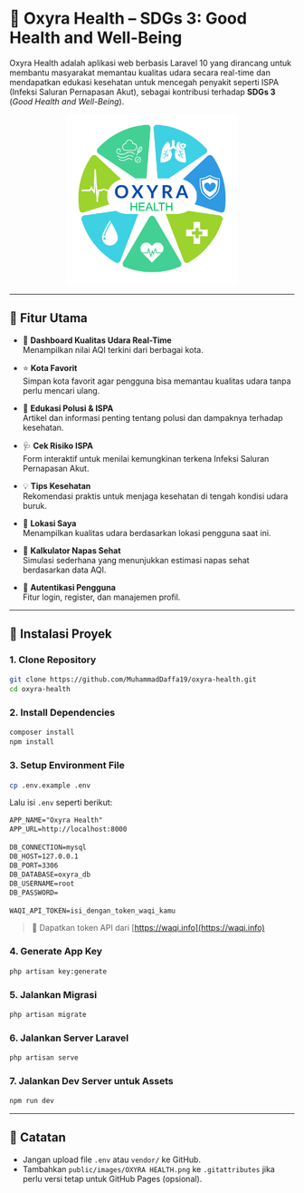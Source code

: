 # 🌿 Oxyra Health – SDGs 3: Good Health and Well-Being

Oxyra Health adalah aplikasi web berbasis Laravel 10 yang dirancang untuk membantu masyarakat memantau kualitas udara secara real-time dan mendapatkan edukasi kesehatan untuk mencegah penyakit seperti ISPA (Infeksi Saluran Pernapasan Akut), sebagai kontribusi terhadap **SDGs 3** (*Good Health and Well-Being*).

<p align="center">
  <img src="https://raw.githubusercontent.com/MuhammadDaffa19/oxyra-health/main/public/images/OXYRA%20HEALTH.png" width="300" alt="Oxyra Health Logo">
</p>

---

## 🔧 Fitur Utama

- 💨 **Dashboard Kualitas Udara Real-Time**  
  Menampilkan nilai AQI terkini dari berbagai kota.

- ⭐ **Kota Favorit**  
  Simpan kota favorit agar pengguna bisa memantau kualitas udara tanpa perlu mencari ulang.

- 📘 **Edukasi Polusi & ISPA**  
  Artikel dan informasi penting tentang polusi dan dampaknya terhadap kesehatan.

- 🩺 **Cek Risiko ISPA**  
  Form interaktif untuk menilai kemungkinan terkena Infeksi Saluran Pernapasan Akut.

- 💡 **Tips Kesehatan**  
  Rekomendasi praktis untuk menjaga kesehatan di tengah kondisi udara buruk.

- 📍 **Lokasi Saya**  
  Menampilkan kualitas udara berdasarkan lokasi pengguna saat ini.

- 💨 **Kalkulator Napas Sehat**  
  Simulasi sederhana yang menunjukkan estimasi napas sehat berdasarkan data AQI.

- 👤 **Autentikasi Pengguna**  
  Fitur login, register, dan manajemen profil.

---

## 🚀 Instalasi Proyek

### 1. Clone Repository

```bash
git clone https://github.com/MuhammadDaffa19/oxyra-health.git
cd oxyra-health
````

### 2. Install Dependencies

```bash
composer install
npm install
```

### 3. Setup Environment File

```bash
cp .env.example .env
```

Lalu isi `.env` seperti berikut:

```env
APP_NAME="Oxyra Health"
APP_URL=http://localhost:8000

DB_CONNECTION=mysql
DB_HOST=127.0.0.1
DB_PORT=3306
DB_DATABASE=oxyra_db
DB_USERNAME=root
DB_PASSWORD=

WAQI_API_TOKEN=isi_dengan_token_waqi_kamu
```

> 🎯 Dapatkan token API dari [https://waqi.info](https://waqi.info)

### 4. Generate App Key

```bash
php artisan key:generate
```

### 5. Jalankan Migrasi

```bash
php artisan migrate
```

### 6. Jalankan Server Laravel

```bash
php artisan serve
```

### 7. Jalankan Dev Server untuk Assets

```bash
npm run dev
```

---

## 📌 Catatan

* Jangan upload file `.env` atau `vendor/` ke GitHub.
* Tambahkan `public/images/OXYRA HEALTH.png` ke `.gitattributes` jika perlu versi tetap untuk GitHub Pages (opsional).
